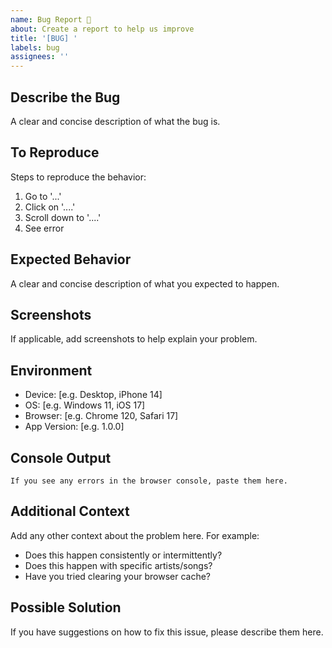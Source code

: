 ```yaml
---
name: Bug Report 🐛
about: Create a report to help us improve
title: '[BUG] '
labels: bug
assignees: ''
---
```


## Describe the Bug
A clear and concise description of what the bug is.

## To Reproduce
Steps to reproduce the behavior:
1. Go to '...'
2. Click on '....'
3. Scroll down to '....'
4. See error

## Expected Behavior
A clear and concise description of what you expected to happen.

## Screenshots
If applicable, add screenshots to help explain your problem.

## Environment
 - Device: [e.g. Desktop, iPhone 14]
 - OS: [e.g. Windows 11, iOS 17]
 - Browser: [e.g. Chrome 120, Safari 17]
 - App Version: [e.g. 1.0.0]

## Console Output
```
If you see any errors in the browser console, paste them here.
```

## Additional Context
Add any other context about the problem here. For example:
- Does this happen consistently or intermittently?
- Does this happen with specific artists/songs?
- Have you tried clearing your browser cache?

## Possible Solution
If you have suggestions on how to fix this issue, please describe them here.